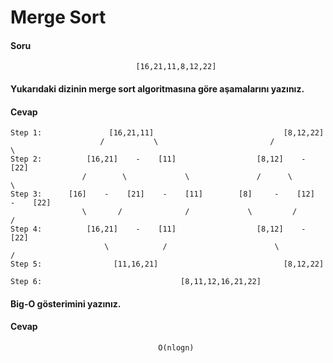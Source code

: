 # Merge Sort

#### Soru
```
                            [16,21,11,8,12,22]
```

#### Yukarıdaki dizinin merge sort algoritmasına göre aşamalarını yazınız.

#### Cevap
```
Step 1:               [16,21,11]                             [8,12,22]
                    /           \                         /           \
Step 2:          [16,21]    -    [11]                  [8,12]    -    [22]
                /        \             \               /      \            \
Step 3:      [16]    -    [21]    -    [11]        [8]     -    [12]    -    [22]   
                \       /              /             \         /            /
Step 4:          [16,21]    -    [11]                  [8,12]    -    [22]
                     \            /                        \           /
Step 5:                [11,16,21]                            [8,12,22]
                                  
Step 6:                               [8,11,12,16,21,22]
``` 
#### Big-O gösterimini yazınız.

#### Cevap
```
                                 O(nlogn)
```